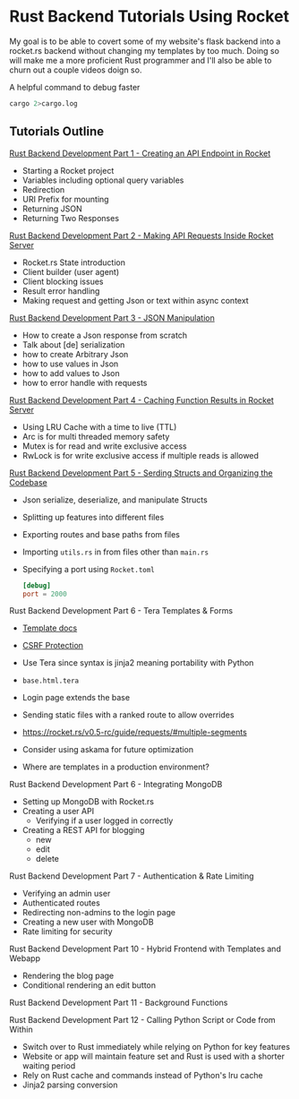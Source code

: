 # Rust Backend Tutorials Using Rocket

My goal is to be able to covert some of my website's flask backend into a rocket.rs backend without changing my templates by too much.
Doing so will make me a more proficient Rust programmer and I'll also be able to churn out a couple videos doign so.

A helpful command to debug faster

```sh
cargo 2>cargo.log
```

## Tutorials Outline

[Rust Backend Development Part 1 - Creating an API Endpoint in Rocket](https://youtu.be/2vxvSMkm5Lg)

- Starting a Rocket project
- Variables including optional query variables
- Redirection
- URI Prefix for mounting
- Returning JSON
- Returning Two Responses

[Rust Backend Development Part 2  - Making API Requests Inside Rocket Server](https://youtu.be/Alyr-JN2pdQ)

- Rocket.rs State introduction
- Client builder (user agent)
- Client blocking issues
- Result error handling
- Making request and getting Json or text within async context

[Rust Backend Development Part 3 - JSON Manipulation](https://youtu.be/FHlCVMhNdeU)

- How to create a Json response from scratch
- Talk about [de] serialization
- how to create Arbitrary Json
- how to use values in Json
- how to add values to Json
- how to error handle with requests

[Rust Backend Development Part 4  - Caching Function Results in Rocket Server](https://youtu.be/NYYE6FgkXGI)

- Using LRU Cache with a time to live (TTL)
- Arc is for multi threaded memory safety
- Mutex is for read and write exclusive access
- RwLock is for write exclusive access if multiple reads is allowed

[Rust Backend Development Part 5 - Serding Structs and Organizing the Codebase](https://youtu.be/F6r3GleRewU)

- Json serialize, deserialize, and manipulate Structs
- Splitting up features into different files
- Exporting routes and base paths from files
- Importing `utils.rs` in from files other than `main.rs`
- Specifying a port using `Rocket.toml`

    ```toml
    [debug]
    port = 2000
    ```

Rust Backend Development Part 6 - Tera Templates & Forms

- [Template docs](https://rocket.rs/v0.5-rc/guide/responses/#templates)
- [CSRF Protection](https://github.com/kotovalexarian/rocket_csrf)
- Use Tera since syntax is jinja2 meaning portability with Python
- `base.html.tera`
- Login page extends the base
- Sending static files with a ranked route to allow overrides
- https://rocket.rs/v0.5-rc/guide/requests/#multiple-segments

- Consider using askama for future optimization
- Where are templates in a production environment?

Rust Backend Development Part 6 - Integrating MongoDB

- Setting up MongoDB with Rocket.rs
- Creating a user API
  - Verifying if a user logged in correctly
- Creating a REST API for blogging
  - new
  - edit
  - delete

Rust Backend Development Part 7 - Authentication & Rate Limiting

- Verifying an admin user
- Authenticated routes
- Redirecting non-admins to the login page
- Creating a new user with MongoDB
- Rate limiting for security

Rust Backend Development Part 10 - Hybrid Frontend with Templates and Webapp

- Rendering the blog page
- Conditional rendering an edit button

Rust Backend Development Part 11 - Background Functions

Rust Backend Development Part 12 - Calling Python Script or Code from Within

- Switch over to Rust immediately while relying on Python for key features
- Website or app will maintain feature set and Rust is used with a shorter waiting period
- Rely on Rust cache and commands instead of Python's lru cache
- Jinja2 parsing conversion
